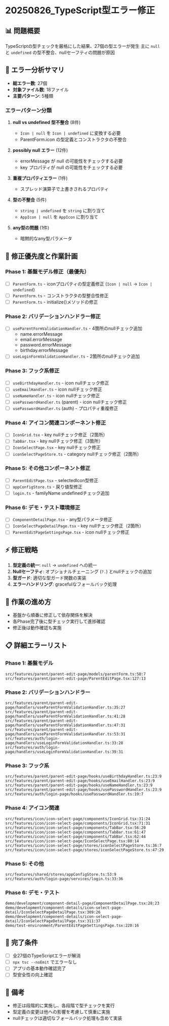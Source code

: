 # 20250826_TypeScript型エラー修正

## 📊 問題概要
TypeScriptの型チェックを厳格にした結果、27個の型エラーが発生
主に `null` と `undefined` の型不整合、nullセーフティの問題が原因

## 🎯 エラー分析サマリ
- **総エラー数**: 27個
- **対象ファイル数**: 18ファイル
- **主要パターン**: 5種類

### エラーパターン分類
1. **null vs undefined 型不整合** (8件)
   - `Icon | null` を `Icon | undefined` に変換する必要
   - ParentForm.icon の型定義とコンストラクタの不整合

2. **possibly null エラー** (12件)
   - errorMessage が null の可能性をチェックする必要
   - key プロパティが null の可能性をチェックする必要

3. **重複プロパティエラー** (1件)
   - スプレッド演算子で上書きされるプロパティ

4. **型の不整合** (5件)
   - `string | undefined` を `string` に割り当て
   - `AppIcon | null` を `AppIcon` に割り当て

5. **any型の問題** (1件)
   - 暗黙的なany型パラメータ

## 🚀 修正優先度と作業計画

### **Phase 1: 基盤モデル修正（最優先）**
- [ ] `ParentForm.ts` - iconプロパティの型定義修正 (`Icon | null` → `Icon | undefined`)
- [ ] `ParentForm.ts` - コンストラクタの型整合性修正
- [ ] `ParentForm.ts` - initialize()メソッドの修正

### **Phase 2: バリデーションハンドラー修正**
- [ ] `useParentFormValidationHandler.ts` - 4箇所のnullチェック追加
  - name.errorMessage
  - email.errorMessage  
  - password.errorMessage
  - birthday.errorMessage
- [ ] `useLoginFormValidationHandler.ts` - 2箇所のnullチェック追加

### **Phase 3: フック系修正**
- [ ] `useBirthdayHandler.ts` - icon nullチェック修正
- [ ] `useEmailHandler.ts` - icon nullチェック修正
- [ ] `useNameHandler.ts` - icon nullチェック修正
- [ ] `usePasswordHandler.ts` (parent) - icon nullチェック修正
- [ ] `usePasswordHandler.ts` (auth) - プロパティ重複修正

### **Phase 4: アイコン関連コンポーネント修正**
- [ ] `IconGrid.tsx` - key nullチェック修正（2箇所）
- [ ] `TabBar.tsx` - key nullチェック修正（3箇所）
- [ ] `IconSelectPage.tsx` - key nullチェック修正
- [ ] `iconSelectPageStore.ts` - category nullチェック修正（2箇所）

### **Phase 5: その他コンポーネント修正**
- [ ] `ParentEditPage.tsx` - selectedIcon型修正
- [ ] `appConfigStore.ts` - 戻り値型修正
- [ ] `login.ts` - familyName undefinedチェック追加

### **Phase 6: デモ・テスト環境修正**
- [ ] `ComponentDetailPage.tsx` - any型パラメータ修正
- [ ] `IconSelectPageDetailPage.tsx` - key nullチェック修正（2箇所）
- [ ] `ParentEditPageSettingsPage.tsx` - icon nullチェック修正

## ⚡ 修正戦略
1. **型定義の統一**: `null` → `undefined` への統一
2. **Nullセーフティ**: オプショナルチェーニング (`?.`) とnullチェックの追加
3. **型ガード**: 適切な型ガード関数の実装
4. **エラーハンドリング**: gracefulなフォールバック処理

## 🎨 作業の進め方
- 基盤から順番に修正して依存関係を解決
- 各Phase完了後に型チェック実行して進捗確認
- 修正後は動作確認も実施

## 📋 詳細エラーリスト

### Phase 1: 基盤モデル
```
src/features/parent/parent-edit-page/models/parentForm.ts:50:7
src/features/parent/parent-edit-page/ParentEditPage.tsx:127:13
```

### Phase 2: バリデーションハンドラー
```
src/features/parent/parent-edit-page/handlers/useParentFormValidationHandler.ts:35:27
src/features/parent/parent-edit-page/handlers/useParentFormValidationHandler.ts:41:28
src/features/parent/parent-edit-page/handlers/useParentFormValidationHandler.ts:47:31
src/features/parent/parent-edit-page/handlers/useParentFormValidationHandler.ts:53:31
src/features/auth/login-page/handlers/useLoginFormValidationHandler.ts:33:28
src/features/auth/login-page/handlers/useLoginFormValidationHandler.ts:39:31
```

### Phase 3: フック系
```
src/features/parent/parent-edit-page/hooks/useBirthdayHandler.ts:23:9
src/features/parent/parent-edit-page/hooks/useEmailHandler.ts:23:9
src/features/parent/parent-edit-page/hooks/useNameHandler.ts:23:9
src/features/parent/parent-edit-page/hooks/usePasswordHandler.ts:23:9
src/features/auth/login-page/hooks/usePasswordHandler.ts:19:7
```

### Phase 4: アイコン関連
```
src/features/icon/icon-select-page/components/IconGrid.tsx:31:24
src/features/icon/icon-select-page/components/IconGrid.tsx:71:31
src/features/icon/icon-select-page/components/TabBar.tsx:56:20
src/features/icon/icon-select-page/components/TabBar.tsx:61:47
src/features/icon/icon-select-page/components/TabBar.tsx:62:44
src/features/icon/icon-select-page/IconSelectPage.tsx:80:14
src/features/icon/icon-select-page/stores/iconSelectPageStore.ts:36:7
src/features/icon/icon-select-page/stores/iconSelectPageStore.ts:47:29
```

### Phase 5: その他
```
src/features/shared/stores/appConfigStore.ts:53:9
src/features/auth/login-page/services/login.ts:33:36
```

### Phase 6: デモ・テスト
```
demo/development/component-detail-page/ComponentDetailPage.tsx:28:23
demo/development/component-details/icon-select-page-detail/IconSelectPageDetailPage.tsx:309:26
demo/development/component-details/icon-select-page-detail/IconSelectPageDetailPage.tsx:311:37
demo/test-environment/ParentEditPageSettingsPage.tsx:220:16
```

## 🏁 完了条件
- [ ] 全27個のTypeScriptエラーが解消
- [ ] `npx tsc --noEmit` でエラーなし
- [ ] アプリの基本動作確認完了
- [ ] 型安全性の向上確認

## 📝 備考
- 修正は段階的に実施し、各段階で型チェックを実行
- 型定義の変更は他への影響を考慮して慎重に実施
- nullチェックは適切なフォールバック処理も含めて実装
